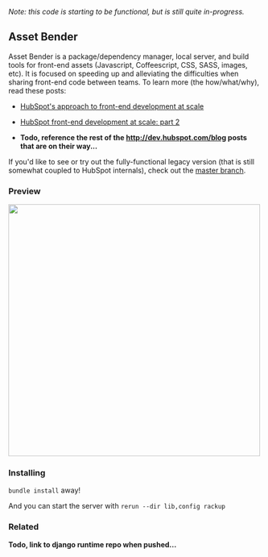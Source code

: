 _Note: this code is starting to be functional, but is still quite in-progress._

## Asset Bender

Asset Bender is a package/dependency manager, local server, and build tools for front-end assets (Javascript, Coffeescript, CSS, SASS, images, etc). It is focused on speeding up and alleviating the difficulties when sharing front-end code between teams. To learn more (the how/what/why), read these posts:

 - [HubSpot's approach to front-end development at scale](http://dev.hubspot.com/blog/frontend-development-at-scale-1)
 - [HubSpot front-end development at scale: part 2](http://dev.hubspot.com/blog/front-end-development-2)
  
 - __Todo, reference the rest of the http://dev.hubspot.com/blog posts that are on their way...__

If you'd like to see or try out the fully-functional legacy version (that is still somewhat coupled to HubSpot internals), check out the [master branch](https://github.com/HubSpot/asset_bender/tree/master).

### Preview

<img src="http://cl.ly/image/0J1G0v1T0I3u/Index%20page%20mockup.png" width=500>


### Installing

`bundle install` away!

And you can start the server with `rerun --dir lib,config rackup`


### Related

__Todo, link to django runtime repo when pushed...__

